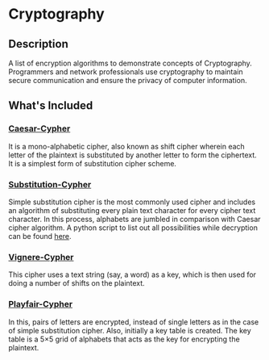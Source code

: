 # Cryptography


## Description

A list of encryption algorithms to demonstrate concepts of Cryptography. Programmers and network professionals use cryptography to maintain secure communication and ensure the privacy of computer information.


## What's Included

### [Caesar-Cypher](/Caesar_Cypher.c)

  It is a mono-alphabetic cipher, also known as shift cipher wherein each letter of the plaintext is substituted by another letter to form the ciphertext. It is a     simplest form of substitution cipher scheme.

### [Substitution-Cypher](/Substitution_Cypher.c)
  Simple substitution cipher is the most commonly used cipher and includes an algorithm of substituting every plain text character for every cipher text character. In this process, alphabets are jumbled in comparison with Caesar cipher algorithm. A python script to list out all possibilities while decryption can be found [here](/Sub_Decypher.py).

### [Vignere-Cypher](/Vignere_Cypher.c)
  This cipher uses a text string (say, a word) as a key, which is then used for doing a number of shifts on the plaintext.

### [Playfair-Cypher](/Playfair_Cypher.c)
  In this, pairs of letters are encrypted, instead of single letters as in the case of simple substitution cipher. Also, initially a key table is created. The key table is a 5×5 grid of alphabets that acts as the key for encrypting the plaintext.
